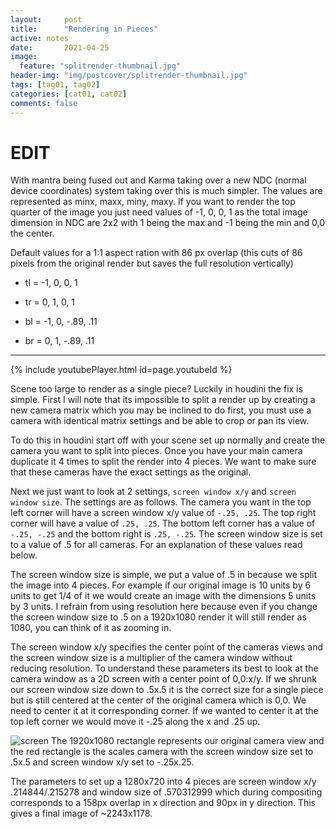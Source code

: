 ```yaml
---
layout:     post
title:      "Rendering in Pieces"
active: notes
date:       2021-04-25
image:
  feature: "splitrender-thumbnail.jpg"
header-img: "img/postcover/splitrender-thumbnail.jpg"
tags: [tag01, tag02]
categories: [cat01, cat02]
comments: false
---
```


# EDIT #

With mantra being fused out and Karma taking over a new NDC (normal device coordinates) system taking over this is much simpler. The values are represented as minx, maxx, miny, maxy. If you want to render the top quarter of the image you just need values of -1, 0, 0, 1 as the total image dimension in NDC are 2x2 with 1 being the max and -1 being the min and 0,0 the center.

Default values for a 1:1 aspect ration with 86 px overlap (this cuts of 86 pixels from the original render but saves the full resolution vertically)

- tl = -1, 0, 0, 1

- tr = 0, 1, 0, 1

- bl = -1, 0, -.89, .11

- br = 0, 1, -.89, .11

---

{% include youtubePlayer.html id=page.youtubeId %}

Scene too large to render as a single piece? Luckily in houdini the fix is simple. First I will note that its impossible to split a render up by creating a new camera matrix which you may be inclined to do first, you must use a camera with identical matrix settings and be able to crop or pan its view.

To do this in houdini start off with your scene set up normally and create the camera you want to split into pieces. Once you have your main camera duplicate it 4 times to split the render into 4 pieces. We want to make sure that these cameras have the exact settings as the original. 

Next we just want to look at 2 settings, `screen window x/y` and `screen window size`. The settings are as follows. The camera you want in the top left corner will have a screen window x/y value of `-.25, .25`. The top right corner will have a value of `.25, .25`. The bottom left corner has a value of `-.25, -.25` and the bottom right is `.25, -.25`. The screen window size is set to a value of .5 for all cameras. For an explanation of these values read below.


The screen window size is simple, we put a value of .5 in because we split the image into 4 pieces. For example if our original image is 10 units by 6 units to get 1/4 of it we would create an image with the dimensions 5 units by 3 units. I refrain from using resolution here because even if you change the screen window size to .5 on a 1920x1080 render it will still render as 1080, you can think of it as zooming in. 

The screen window x/y specifies the center point of the cameras views and the screen window size is a multiplier of the camera window without reducing resolution. To understand these parameters its best to look at the camera window as a 2D screen with a center point of 0,0:x/y. If we shrunk our screen window size down to .5x.5 it is the correct size for a single piece but is still centered at the center of the original camera which is 0,0. We need to center it at it corresponding corner. If we wanted to center it at the top left corner we would move it -.25 along the x and .25 up. 

![screen](img\screen-layout.jpg)
The 1920x1080 rectangle represents our original camera view and the red rectangle is the scales camera with the screen window size set to .5x.5 and screen window x/y set to -.25x.25.

The parameters to set up a 1280x720 into 4 pieces are screen window x/y .214844/.215278 and window size of .570312999 which during compositing corresponds to a 158px overlap in x direction and 90px in y direction. This gives a final image of ~2243x1178.